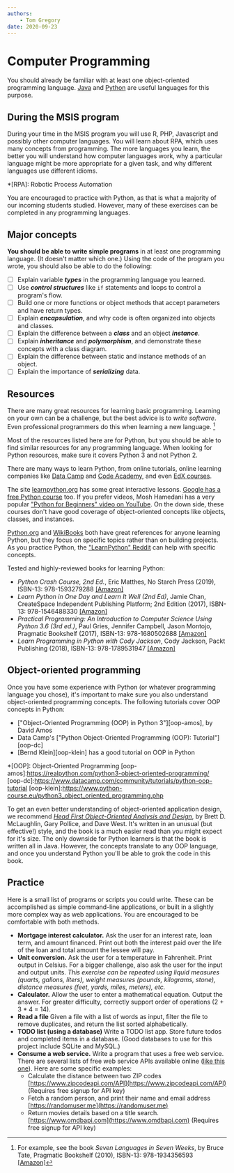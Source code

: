```yaml
---
authors:
    - Tom Gregory
date: 2020-09-23
---
```


# Computer Programming

You should already be familiar with at least one object-oriented programming language. [Java][java] and [Python][python] are useful languages for this purpose.

[java]:https://go.java/student-resources/
[python]:https://www.python.org/about/gettingstarted/

## During the MSIS program
During your time in the MSIS program you will use R, PHP, Javascript and possibly other computer languages. You will learn about RPA, which uses many concepts from programming. The more languages you learn, the better you will understand how computer languages work, why a particular language might be more appropriate for a given task, and why different languages use different idioms.

*[RPA]: Robotic Process Automation

You are encouraged to practice with Python, as that is what a majority of our incoming students studied. However, many of these exercises can be completed in any programming languages.

## Major concepts

**You should be able to write simple programs** in at least one programming language. (It doesn't matter which one.) Using the code of the program you wrote, you should also be able to do the following:

- [ ] Explain variable _**types**_ in the programming language you learned.
- [ ] Use _**control structures**_ like `if` statements and loops  to control a program's flow.
- [ ] Build one or more functions or object methods that accept parameters and have return types.
- [ ] Explain _**encapsulation**_, and why code is often organized into objects and classes.
- [ ] Explain the difference between a _**class**_ and an object _**instance**_.
- [ ] Explain _**inheritance**_ and _**polymorphism**_, and demonstrate these concepts with a class diagram.
- [ ] Explain the difference between static and instance methods of an object.
- [ ] Explain the importance of _**serializing**_ data.

## Resources

There are many great resources for learning basic programming. Learning on your own can be a challenge, but the best advice is to _write software_. Even professional programmers do this when learning a new language. [^sevenlang]

[^sevenlang]: For example, see the book _Seven Languages in Seven Weeks_, by Bruce Tate, Pragmatic Bookshelf (2010), ISBN-13: 978-1934356593 [[Amazon]](https://www.amazon.com/Seven-Languages-Weeks-Programming-Programmers/dp/193435659X/)

Most of the resources listed here are for Python, but you should be able to find similar resources for any programming language. When looking for Python resources, make sure it covers Python 3 and not Python 2.

There are many ways to learn Python, from online tutorials, online learning companies like [Data Camp][datacamp] and [Code Academy][codeacademy], and even [EdX courses][edx].

[datacamp]:https://www.datacamp.com/courses/intro-to-python-for-data-science
[codeacademy]:https://www.codecademy.com/catalog/language/python
[edx]:https://www.edx.org/learn/python

The site [learnpython.org](https://www.learnpython.org) has some great interactive lessons. [Google has a free Python course][google-python] too. If you prefer videos, Mosh Hamedani has a very popular ["Python for Beginners" video on YouTube][mosh-yt]. On the down side, these courses don't have good coverage of object-oriented concepts like objects, classes, and instances.

[Python.org][python-learn] and [WikiBooks][wikibooks] both have great references for anyone learning Python, but they focus on specific topics rather than on building projects. As you practice Python, the ["LearnPython" Reddit][reddit-learn] can help with specific concepts.

[mosh-yt]:https://www.youtube.com/watch?v=kqtD5dpn9C8
[google-python]:https://developers.google.com/edu/python/
[python-learn]:https://docs.python.org/3/tutorial/index.html
[wikibooks]:https://en.wikibooks.org/wiki/Python_Programming
[reddit-learn]:https://www.reddit.com/r/learnpython/wiki/faq

Tested and highly-reviewed books for learning Python:

  * _Python Crash Course, 2nd Ed._, Eric Matthes, No Starch Press (2019), ISBN-13: 978-1593279288 [[Amazon]](https://www.amazon.com/Python-Crash-Course-2nd-Edition/dp/1593279280/)
  * _Learn Python in One Day and Learn It Well (2nd Ed)_, Jamie Chan, CreateSpace Independent Publishing Platform; 2nd Edition (2017), ISBN-13: 978-1546488330 [[Amazon]](https://www.amazon.com/Learn-Python-One-Well-Hands/dp/1546488332/)
  * _Practical Programming: An Introduction to Computer Science Using Python 3.6 (3rd ed.)_, Paul Gries, Jennifer Campbell, Jason Montojo, Pragmatic Bookshelf (2017), ISBN-13: 978-1680502688 [[Amazon]](https://www.amazon.com/Practical-Programming-Introduction-Computer-Science-dp-1680502689/dp/1680502689/)
  * _Learn Programming in Python with Cody Jackson_, Cody Jackson, Packt Publishing (2018), ISBN-13: 978-1789531947 [[Amazon]](https://www.amazon.com/Learn-Programming-Python-Cody-Jackson/dp/1789531942/)

## Object-oriented programming

Once you have some experience with Python (or whatever programming language you chose), it's important to make sure you also understand object-oriented programming concepts. The following tutorials cover OOP concepts in Python:

* ["Object-Oriented Programming (OOP) in Python 3"][oop-amos], by David Amos
* Data Camp's ["Python Object-Oriented Programming (OOP): Tutorial"][oop-dc]
* [Bernd Klein][oop-klein] has a good tutorial on OOP in Python

*[OOP]: Object-Oriented Programming
[oop-amos]:https://realpython.com/python3-object-oriented-programming/
[oop-dc]:https://www.datacamp.com/community/tutorials/python-oop-tutorial
[oop-klein]:https://www.python-course.eu/python3_object_oriented_programming.php

To get an even better understanding of object-oriented application design, we recommend [_Head First Object-Oriented Analysis and Design_][hfooad], by Brett D. McLaughlin, Gary Pollice, and Dave West. It's written in an unusual (but effective!) style, and the book is a much easier read than you might expect for it's size. The only downside for Python learners is that the book is written all in Java. However, the concepts translate to any OOP language, and once you understand Python you'll be able to grok the code in this book.

[hfooad]:https://www.amazon.com/Head-First-Object-Oriented-Analysis-Design-dp-0596008678/dp/0596008678/

## Practice
Here is a small list of programs or scripts you could write. These can be accomplished as simple command-line applications, or built in a slightly more complex way as web applications. You are encouraged to be comfortable with both methods.

* **Mortgage interest calculator.** Ask the user for an interest rate, loan term, and amount financed. Print out both the interest paid over the life of the loan and total amount the lessee will pay.
* **Unit conversion.** Ask the user for a temperature in Fahrenheit. Print output in Celsius. For a bigger challenge, also ask the user for the input and output units. _This exercise can be repeated using liquid measures (quarts, gallons, liters), weight measures (pounds, kilograms, stone), distance measures (feet, yards, miles, meters), etc._
* **Calculator.** Allow the user to enter a mathematical equation. Output the answer. For greater difficulty, correctly support order of operations (2 + 3 * 4 = 14).
* **Read a file** Given a file with a list of words as input, filter the file to remove duplicates, and return the list sorted alphabetically.
* **TODO list (using a database)** Write a TODO list app. Store future todos and completed items in a database. (Good databases to use for this project include SQLite and MySQL.)
* **Consume a web service.** Write a program that uses a free web service. There are several lists of free web service APIs available online ([like this one](https://github.com/public-apis/public-apis)). Here are some specific examples:
    - Calculate the distance between two ZIP codes [https://www.zipcodeapi.com/API](https://www.zipcodeapi.com/API) (Requires free signup for API key)
    - Fetch a random person, and print their name and email address [https://randomuser.me](https://randomuser.me)
    - Return movies details based on a title search. [https://www.omdbapi.com](https://www.omdbapi.com) (Requires free signup for API key)

